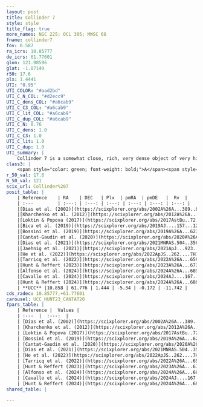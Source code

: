 ```yaml
---
layout: post
title: Collinder 7
style: style
title_flag: true
more_names: NGC 225; OCL 305; MWSC 68
fname: collinder7
fov: 0.587
ra_icrs: 10.85777
de_icrs: 61.77601
glon: 121.98596
glat: -1.07149
r50: 17.6
plx: 1.4441
UTI: "0.95"
UTI_COLOR: "#aad2bd"
UTI_C_N_COL: "#d2ecc9"
UTI_C_dens_COL: "#a6cab9"
UTI_C_C3_COL: "#a6cab9"
UTI_C_lit_COL: "#a6cab9"
UTI_C_dup_COL: "#a6cab9"
UTI_C_N: 0.76
UTI_C_dens: 1.0
UTI_C_C3: 1.0
UTI_C_lit: 1.0
UTI_C_dup: 1.0
UTI_summary: |
    Collinder 7 is a somewhat close, rich, very dense object of very high C3 quality. It is very well-studied in the literature.
class3: |
    <span style="color: green; font-weight: bold;">A</span><span style="color: green; font-weight: bold;">A</span>
r_50_val: 17.6
N_50_val: 121
scix_url: Collinder%207
posit_table: |
    | Reference    | RA    | DEC   | Plx  | pmRA  | pmDE   |  Rv  |
    | :---         | :---: | :---: | :---: | :---: | :---: | :---: |
    |[Dias et al. (2002)](https://scixplorer.org/abs/2002A%26A...389..871D) | 10.912 | 61.775 | -- | -1.23 | -0.06 | -28.0 |
    |[Kharchenko et al. (2012)](https://scixplorer.org/abs/2012A%26A...543A.156K) | 10.8 | 61.782 | -- | -3.09 | -0.75 | -- |
    |[Loktin & Popova (2017)](https://scixplorer.org/abs/2017AstBu..72..257L) | 10.92 | 61.775 | -- | -2.822 | -2.387 | -28.0 |
    |[Bica et al. (2019)](https://scixplorer.org/abs/2019AJ....157...12B) | 10.888 | 61.787 | -- | -- | -- | -- |
    |[Bossini et al. (2019)](https://scixplorer.org/abs/2019A%26A...623A.108B) | 10.805 | 61.774 | -- | -- | -- | -- |
    |[Cantat-Gaudin et al. (2020)](https://scixplorer.org/abs/2020A%26A...640A...1C) | 10.805 | 61.774 | 1.432 | -5.373 | -0.093 | -- |
    |[Dias et al. (2021)](https://scixplorer.org/abs/2021MNRAS.504..356D) | 10.777 | 61.778 | 1.428 | -5.4 | -0.079 | -1.478 |
    |[Jaehnig et al. (2021)](https://scixplorer.org/abs/2021ApJ...923..129J) | 10.929 | 61.812 | 1.45 | -5.329 | -0.131 | -- |
    |[He et al. (2022)](https://scixplorer.org/abs/2022ApJS..262....7H) | 10.82 | 61.795 | 1.453 | -5.343 | -0.195 | -- |
    |[Tarricq et al. (2022)](https://scixplorer.org/abs/2022A%26A...659A..59T) | 10.746 | 61.773 | 1.428 | -5.349 | -0.246 | -- |
    |[Hunt & Reffert (2023)](https://scixplorer.org/abs/2023A%26A...673A.114H) | 10.981 | 61.793 | 1.437 | -5.361 | -0.243 | -11.634 |
    |[Alfonso et al. (2024)](https://scixplorer.org/abs/2024A%26A...689A..18A) | 10.688 | 61.833 | 1.413 | -5.32 | -0.206 | -- |
    |[Cavallo et al. (2024)](https://scixplorer.org/abs/2024AJ....167...12C) | 9.819 | 61.926 | 1.44 | -- | -- | -- |
    |[Hunt & Reffert (2024)](https://scixplorer.org/abs/2024A%26A...686A..42H) | 10.981 | 61.793 | 1.437 | -5.361 | -0.243 | -11.634 |
    | **UCC** |10.858 | 61.776 | 1.444 | -5.34 | -0.172 | -11.742 | 
cds_radec: 10.85777,+61.77601
carousel: UCC_HUNT23_CANTAT20
fpars_table: |
    | Reference |  Values |
    | :---  |  :---:  |
    | [Dias et al. (2002)](https://scixplorer.org/abs/2002A%26A...389..871D) | `E(B-V)=0.274, Dist=657.0, Age=8.114` |
    | [Kharchenko et al. (2012)](https://scixplorer.org/abs/2012A%26A...543A.156K) | `e_bv=0.6, distance=850, log_age=8.191` |
    | [Loktin & Popova (2017)](https://scixplorer.org/abs/2017AstBu..72..257L) | `E(B-V)=0.274, Dmod=9.1, logt=8.104` |
    | [Bossini et al. (2019)](https://scixplorer.org/abs/2019A%26A...623A.108B) | `AV=0.821, Dist=9.249, logA=8.254, Fe/H=0.0` |
    | [Cantat-Gaudin et al. (2020)](https://scixplorer.org/abs/2020A%26A...640A...1C) | `AVNN=0.54, DMNN=9.16, AgeNN=8.46` |
    | [Dias et al. (2021)](https://scixplorer.org/abs/2021MNRAS.504..356D) | `Av=0.924, Dist=678, logage=8.348, [Fe/H]=0.202` |
    | [He et al. (2022)](https://scixplorer.org/abs/2022ApJS..262....7H) | `A0=1.1, logAge=7.9` |
    | [Tarricq et al. (2022)](https://scixplorer.org/abs/2022A%26A...659A..59T) | `Dist=668, logAgeNN=8.47` |
    | [Hunt & Reffert (2023)](https://scixplorer.org/abs/2023A%26A...673A.114H) | `AV50=0.765, diffAV50=1.101, MOD50=9.093, logAge50=7.97` |
    | [Alfonso et al. (2024)](https://scixplorer.org/abs/2024A%26A...689A..18A) | `AV=0.53962, MOD=9.16003, logAge=8.33154, Z=0.20191` |
    | [Cavallo et al. (2024)](https://scixplorer.org/abs/2024AJ....167...12C) | `AV50=1.05, dMod50=9.25, logAge50=8.14, [Fe/H]50=0.26` |
    | [Hunt & Reffert (2024)](https://scixplorer.org/abs/2024A%26A...686A..42H) | `MassJ=201.512` |
shared_table: |
    
---
```


